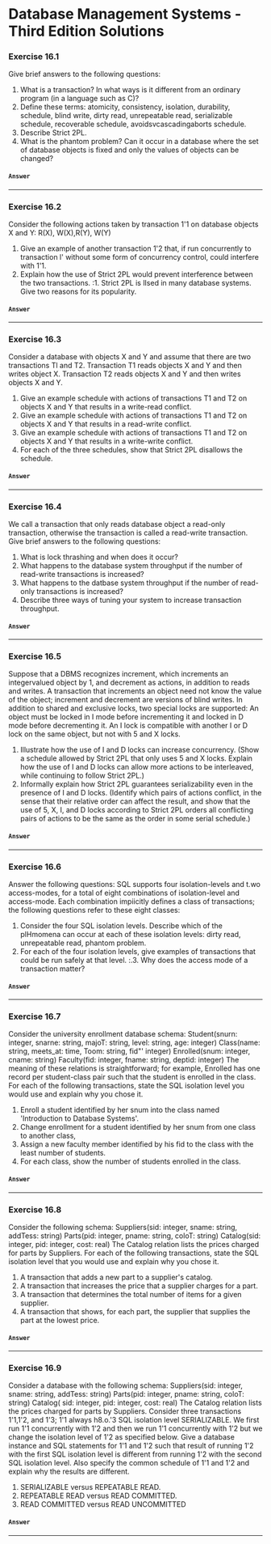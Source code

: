 # Database Management Systems - Third Edition Solutions

### Exercise 16.1 
Give brief answers to the following questions:
1. What is a transaction? In what ways is it different from an ordinary program (in a
language such as C)?
2. Define these terms: atomicity, consistency, isolation, durability, schedule, blind write,
dirty read, unrepeatable read, serializable schedule, recoverable schedule, avoidsvcascadingaborts
schedule.
3. Describe Strict 2PL.
4. What is the phantom problem? Can it occur in a database where the set of database
objects is fixed and only the values of objects can be changed?

#### `Answer`

***

### Exercise 16.2 
Consider the following actions taken by transaction 1'1 on database objects
X and Y:
R(X), W(X),R(Y), W(Y)
1. Give an example of another transaction 1'2 that, if run concurrently to transaction l'
without some form of concurrency control, could interfere with 1'1.
2. Explain how the use of Strict 2PL would prevent interference between the two transactions.
:1. Strict 2PL is lIsed in many database systems. Give two reasons for its popularity.

#### `Answer`

***

### Exercise 16.3 
Consider a database with objects X and Y and assume that there are two
transactions Tl and T2. Transaction T1 reads objects X and Y and then writes object X.
Transaction T2 reads objects X and Y and then writes objects X and Y.
1. Give an example schedule with actions of transactions T1 and T2 on objects X and Y
that results in a write-read conflict.
2. Give an example schedule with actions of transactions T1 and T2 on objects X and Y
that results in a read-write conflict.
3. Give an example schedule with actions of transactions T1 and T2 on objects X and Y
that results in a write-write conflict.
4. For each of the three schedules, show that Strict 2PL disallows the schedule.

#### `Answer`

***

### Exercise 16.4 
We call a transaction that only reads database object a read-only transaction,
otherwise the transaction is called a read-write transaction. Give brief answers to the
following questions:
1. What is lock thrashing and when does it occur?
2. What happens to the database system throughput if the number of read-write transactions
is increased?
3. What happens to the datbase system throughput if the number of read-only transactions
is increased?
4. Describe three ways of tuning your system to increase transaction throughput.

#### `Answer`

***

### Exercise 16.5 
Suppose that a DBMS recognizes increment, which increments an integervalued
object by 1, and decrement as actions, in addition to reads and writes. A transaction
that increments an object need not know the value of the object; increment and decrement
are versions of blind writes. In addition to shared and exclusive locks, two special locks are
supported: An object must be locked in I mode before incrementing it and locked in D mode
before decrementing it. An I lock is compatible with another I or D lock on the same object,
but not with 5 and X locks.
1. Illustrate how the use of I and D locks can increase concurrency. (Show a schedule
allowed by Strict 2PL that only uses 5 and X locks. Explain how the use of I and D
locks can allow more actions to be interleaved, while continuing to follow Strict 2PL.)
2. Informally explain how Strict 2PL guarantees serializability even in the presence of I
and D locks. (Identify which pairs of actions conflict, in the sense that their relative
order can affect the result, and show that the use of 5, X, I, and D locks according
to Strict 2PL orders all conflicting pairs of actions to be the same as the order in some
serial schedule.)

#### `Answer`

***

### Exercise 16.6 
Answer the following questions: SQL supports four isolation-levels and t.wo
access-modes, for a total of eight combinations of isolation-level and access-mode. Each
combination impiicitly defines a class of transactions; the following questions refer to these
eight classes:
1. Consider the four SQL isolation levels. Describe which of the plHmomena can occur at
each of these isolation levels: dirty read, unrepeatable read, phantom problem.
2. For each of the four isolation levels, give examples of transactions that could be run
safely at that level.
:.3. Why does the access mode of a transaction matter?

#### `Answer`

***

### Exercise 16.7 
Consider the university enrollment database schema:
Student(snurn: integer, snarne: string, majoT: string, level: string, age: integer)
Class(name: string, meets_at: time, Toom: string, fid"' integer)
Enrolled(snum: integer, cname: string)
Faculty(fid: integer, fname: string, deptid: integer)
The meaning of these relations is straightforward; for example, Enrolled has one record per
student-class pair such that the student is enrolled in the class.
For each of the following transactions, state the SQL isolation level you would use and explain
why you chose it.
1. Enroll a student identified by her snum into the class named 'Introduction to Database
Systems'.
2. Change enrollment for a student identified by her snum from one class to another class,
3. Assign a new faculty member identified by his fid to the class with the least number of
students.
4. For each class, show the number of students enrolled in the class.

#### `Answer`

***

### Exercise 16.8 
Consider the following schema:
Suppliers(sid: integer, sname: string, addTess: string)
Parts(pid: integer, pname: string, coloT: string)
Catalog(sid: integer, pid: integer, cost: real)
The Catalog relation lists the prices charged for parts by Suppliers.
For each of the following transactions, state the SQL isolation level that you would use and
explain why you chose it.
1. A transaction that adds a new part to a supplier's catalog.
2. A transaction that increases the price that a supplier charges for a part.
3. A transaction that determines the total number of items for a given supplier.
4. A transaction that shows, for each part, the supplier that supplies the part at the lowest
price.

#### `Answer`

***

### Exercise 16.9 
Consider a database with the following schema:
Suppliers(sid: integer, sname: string, addTess: string)
Parts(pid: integer, pname: string, coloT: string)
Catalog( sid: integer, pid: integer, cost: real)
The Catalog relation lists the prices charged for parts by Suppliers.
Consider three transactions 1'1,1'2, and 1'3; 1'1 always h8.o.'3 SQL isolation level SERIALIZABLE.
We first run 1'1 concurrently with 1'2 and then we run 1'1 concurrently with 1'2 but we change
the isolation level of 1'2 as specified below. Give a database instance and SQL statements for
1'1 and 1'2 such that result of running 1'2 with the first SQL isolation level is different from
running 1'2 with the second SQL isolation level. Also specify the common schedule of 1'1 and
1'2 and explain why the results are different.
1. SERIALIZABLE versus REPEATABLE READ.
2. REPEATABLE READ versus READ COMMITTED.
3. READ COMMITTED versus READ UNCOMMITTED

#### `Answer`

***
